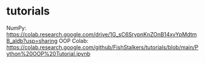 # tutorials

NumPy: https://colab.research.google.com/drive/1G_sC6SrypnKnZOnB14xyYpMdtmB_aldb?usp=sharing
OOP Colab: https://colab.research.google.com/github/FishStalkers/tutorials/blob/main/Python%20OOP%20Tutorial.ipynb
